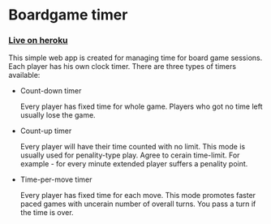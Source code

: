 # Boardgame timer

### [Live on heroku](https://boardgame-timer.herokuapp.com)

This simple web app is created for managing time for board game sessions. Each player has his own clock timer.
There are three types of timers available:

+ Count-down timer

  Every player has fixed time for whole game. Players who got no time left usually lose the game.

+ Count-up timer

  Every player will have their time counted with no limit. This mode is usually used for penality-type play.
  Agree to cerain time-limit. For example - for every minute extended player suffers a penality point.

+ Time-per-move timer

  Every player has fixed time for each move. This mode promotes faster paced games 
  with uncerain number of overall turns. You pass a turn if the time is over.
  
  

